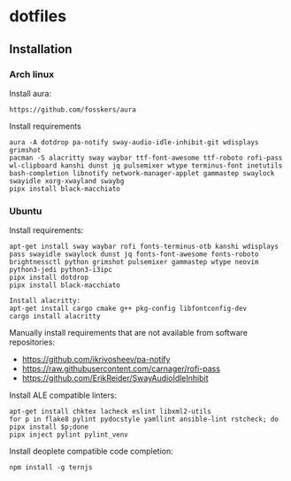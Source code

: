 # dotfiles

## Installation
### Arch linux

Install aura:
```
https://github.com/fosskers/aura
```
Install requirements
```
aura -A dotdrop pa-notify sway-audio-idle-inhibit-git wdisplays grimshot
pacman -S alacritty sway waybar ttf-font-awesome ttf-roboto rofi-pass wl-clipboard kanshi dunst jq pulsemixer wtype terminus-font inetutils bash-completion libnotify network-manager-applet gammastep swaylock swayidle xorg-xwayland swaybg
pipx install black-macchiato
```

### Ubuntu

Install requirements:
```
apt-get install sway waybar rofi fonts-terminus-otb kanshi wdisplays pass swayidle swaylock dunst jq fonts-font-awesome fonts-roboto brightnessctl python grimshot pulsemixer gammastep wtype neovim python3-jedi python3-i3ipc
pipx install dotdrop
pipx install black-macchiato

Install alacritty:
apt-get install cargo cmake g++ pkg-config libfontconfig-dev
cargo install alacritty
```
Manually install requirements that are not available from software repositories:
- https://github.com/ikrivosheev/pa-notify
- https://raw.githubusercontent.com/carnager/rofi-pass
- https://github.com/ErikReider/SwayAudioIdleInhibit

Install ALE compatible linters:
```
apt-get install chktex lacheck eslint libxml2-utils
for p in flake8 pylint pydocstyle yamllint ansible-lint rstcheck; do pipx install $p;done
pipx inject pylint pylint_venv
```
Install deoplete compatible code completion:
```
npm install -g ternjs
```
